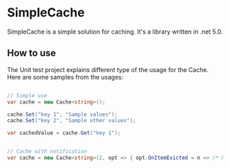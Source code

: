 # SimpleCache

SimpleCache is a simple solution for caching. It's a library written in .net 5.0.

## How to use

The Unit test project explains different type of the usage for the Cache. Here are some samples from the usages:

```csharp

// Simple use 
var cache = new Cache<string>();

cache.Set("key 1", "Sample values");
cache.Set("key 2", "Sample other values");

var cachedValue = cache.Get("key 1");


// Cache with notification 
var cache = new Cache<string>(2, opt => { opt.OnItemEvicted = n => /* Handling of the notification*/ });


```